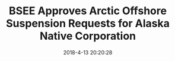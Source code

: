 ---
"title": "BSEE Approves Arctic Offshore Suspension Requests for Alaska Native Corporation"
"date": "2018-4-13 20:20:28"
"feed_name": "BSEE"
"feed_website": "https://www.bsee.gov/"
"feed_rss": "https://www.bsee.gov/feed/news-items/rss.xml"
"link": "https://www.bsee.gov/newsroom/latest-news/statements-and-releases/press-releases/bsee-approves-arctic-offshore-suspension"
"file": "_posts/2018-4-13-20-20-28_BSEE_b6d2014d86cab65c61936531ca27026b7fc26006.md"
"accident": "0"
"drilling": "0"
"dead": "0"
"injured": "0"
---